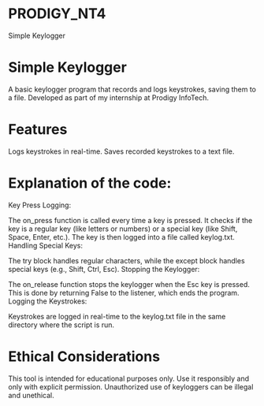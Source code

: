 # PRODIGY_NT4
Simple Keylogger
# Simple Keylogger
A basic keylogger program that records and logs keystrokes, saving them to a file. Developed as part of my internship at Prodigy InfoTech.

# Features
Logs keystrokes in real-time.
Saves recorded keystrokes to a text file.

# Explanation of the code:
Key Press Logging:

The on_press function is called every time a key is pressed. It checks if the key is a regular key (like letters or numbers) or a special key (like Shift, Space, Enter, etc.). The key is then logged into a file called keylog.txt.
Handling Special Keys:

The try block handles regular characters, while the except block handles special keys (e.g., Shift, Ctrl, Esc).
Stopping the Keylogger:

The on_release function stops the keylogger when the Esc key is pressed. This is done by returning False to the listener, which ends the program.
Logging the Keystrokes:

Keystrokes are logged in real-time to the keylog.txt file in the same directory where the script is run.

# Ethical Considerations
This tool is intended for educational purposes only. Use it responsibly and only with explicit permission. Unauthorized use of keyloggers can be illegal and unethical.
